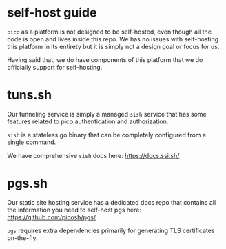 # self-host guide

`pico` as a platform is not designed to be self-hosted, even though all the code
is open and lives inside this repo. We has no issues with self-hosting this
platform in its entirety but it is simply not a design goal or focus for us.

Having said that, we do have components of this platform that we do officially
support for self-hosting.

# tuns.sh

Our tunneling service is simply a managed `sish` service that has some features
related to pico authentication and authorization.

`sish` is a stateless go binary that can be completely configured from a single
command.

We have comprehensive `sish` docs here: https://docs.ssi.sh/

# pgs.sh

Our static site hosting service has a dedicated docs repo that contains all the
information you need to self-host pgs here: https://github.com/picosh/pgs/

`pgs` requires extra dependencies primarily for generating TLS certificates
on-the-fly.
